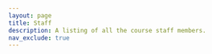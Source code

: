 ```yaml
---
layout: page
title: Staff
description: A listing of all the course staff members.
nav_exclude: true
---
```

